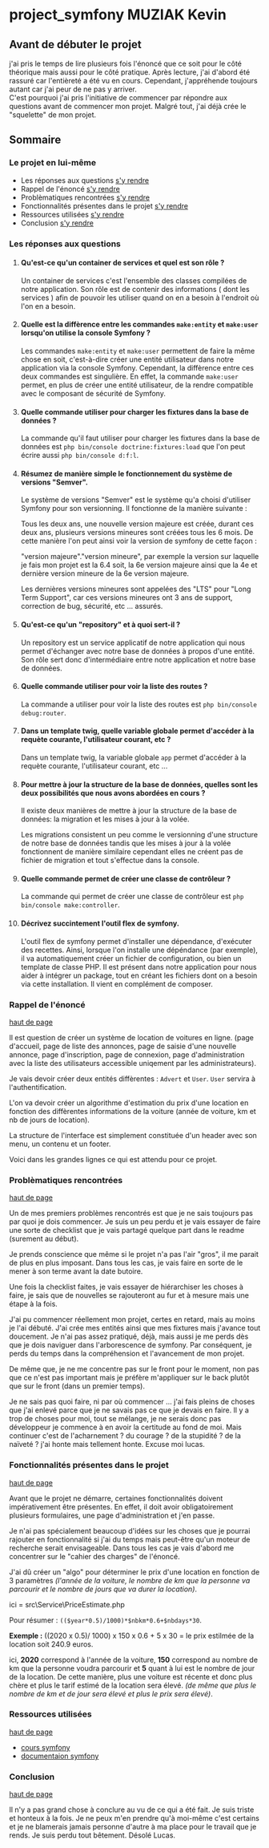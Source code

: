 # project_symfony MUZIAK Kevin

## Avant de débuter le projet

j'ai pris le temps de lire plusieurs fois l'énoncé que ce soit pour le côté théorique mais aussi pour le côté pratique. Après lecture, j'ai d'abord été rassuré car l'entièreté a été vu en cours. Cependant, j'appréhende toujours autant car j'ai peur de ne pas y arriver.  
C'est pourquoi j'ai pris l'initiative de commencer par répondre aux questions avant de commencer mon projet. Malgré tout, j'ai déjà crée le "squelette" de mon projet. 

  
  
## Sommaire 

### Le projet en lui-même

* Les réponses aux questions [s'y rendre](#les-réponses-aux-questions)
* Rappel de l'énoncé [s'y rendre](#rappel-de-lénoncé)
* Problèmatiques rencontrées [s'y rendre](#problèmatiques-rencontrées)
* Fonctionnalités présentes dans le projet [s'y rendre](#fonctionnalités-présentes-dans-le-projet)
* Ressources utilisées [s'y rendre](#ressources-utilisées)
* Conclusion [s'y rendre](#conclusion)


  

### Les réponses aux questions

1. #### Qu'est-ce qu'un container de services et quel est son rôle ?

    Un container de services c'est l'ensemble des classes compilées de notre application. Son rôle est de contenir des informations ( dont les services ) afin de pouvoir les utiliser quand on en a besoin à l'endroit où l'on en a besoin. 

  

2. #### Quelle est la diffèrence entre les commandes ```make:entity``` et ```make:user``` lorsqu'on utilise la console Symfony ? 

    Les commandes ```make:entity``` et ```make:user``` permettent de faire la même chose en soit, c'est-à-dire créer une entité utilisateur dans notre application via la console Symfony. 
    Cependant, la diffèrence entre ces deux commandes est singulière. En effet, la commande ```make:user``` permet, en plus de créer une entité utilisateur, de la rendre compatible avec le composant de sécurité de Symfony. 


  
3. #### Quelle commande utiliser pour charger les fixtures dans la base de données ? 

    La commande qu'il faut utiliser pour charger les fixtures dans la base de données est ```php bin/console doctrine:fixtures:load``` que l'on peut écrire aussi ```php bin/console d:f:l```.

  

4. #### Résumez de manière simple le fonctionnement du système de versions "Semver".

    Le système de versions "Semver" est le système qu'a choisi d'utiliser Symfony pour son versionning. 
    Il fonctionne de la manière suivante :

    Tous les deux ans, une nouvelle version majeure est créée, durant ces deux ans, plusieurs versions mineures sont créées tous les 6 mois. De cette manière l'on peut ainsi voir la version de symfony de cette façon :

    "version majeure"."version mineure", par exemple la version sur laquelle je fais mon projet est la 6.4 soit, la 6e version majeure ainsi que la 4e et dernière version mineure de la 6e version majeure. 

    Les dernières versions mineures sont appelées des "LTS" pour "Long Term Support", car ces versions mineures ont 3 ans de support, correction de bug, sécurité, etc ... assurés. 

  

5. #### Qu'est-ce qu'un "repository" et à quoi sert-il ? 

    Un repository est un service applicatif de notre application qui nous permet d'échanger avec notre base de données à propos d'une entité. Son rôle sert donc d'intermédiaire entre notre application et notre base de données.


  
6. #### Quelle commande utiliser pour voir la liste des routes ?

    La commande a utiliser pour voir la liste des routes est ```php bin/console debug:router```.


  
7. #### Dans un template twig, quelle variable globale permet d'accéder à la requète courante, l'utilisateur courant, etc ?

    Dans un template twig, la variable globale ```app``` permet d'accéder à la requète courante, l'utilisateur courant, etc ...

  

8. #### Pour mettre à jour la structure de la base de données, quelles sont les deux possibilités que nous avons abordées en cours ?

    Il existe deux manières de mettre à jour la structure de la base de données: la migration et les mises à jour à la volée. 

    Les migrations consistent un peu comme le versionning d'une structure de notre base de données tandis que les mises à jour à la volée fonctionnent de manière similaire cependant elles ne créent pas de fichier de migration et tout s'effectue dans la console.


  
9. #### Quelle commande permet de créer une classe de contrôleur ?

    La commande qui permet de créer une classe de contrôleur est ```php bin/console make:controller```.


  
10. #### Décrivez succintement l'outil flex de symfony.

    L'outil flex de symfony permet d'installer une dépendance, d'exécuter des recettes. Ainsi, lorsque l'on installe une dépéndance (par exemple), il va automatiquement créer un fichier de configuration, ou bien un template de classe PHP. 
    Il est présent dans notre application pour nous aider à intégrer un package, tout en créant les fichiers dont on a besoin via cette installation. Il vient en complément de composer.


  
### Rappel de l'énoncé 
[haut de page](#sommaire)

Il est question de créer un système de location de voitures en ligne. 
(page d'accueil, page de liste des annonces, page de saisie d'une nouvelle annonce, page d'inscription, page de connexion, page d'administration avec la liste des utilisateurs accessible uniqement par les administrateurs).

Je vais devoir créer deux entités diffèrentes : ```Advert``` et ```User```.
```User``` servira à l'authentification.

L'on va devoir créer un algorithme d'estimation du prix d'une location en fonction des diffèrentes informations de la voiture (année de voiture, km et nb de jours de location).

La structure de l'interface est simplement constituée d'un header avec son menu, un contenu et un footer. 

Voici dans les grandes lignes ce qui est attendu pour ce projet. 


  
### Problèmatiques rencontrées
[haut de page](#sommaire)

Un de mes premiers problèmes rencontrés est que je ne sais toujours pas par quoi je dois commencer. Je suis un peu perdu et je vais essayer de faire une sorte de checklist que je vais partagé quelque part dans le readme (surement au début).

Je prends conscience que même si le projet n'a pas l'air "gros", il me parait de plus en plus imposant. Dans tous les cas, je vais faire en sorte de le mener à son terme avant la date butoire. 

Une fois la checklist faites, je vais essayer de hiérarchiser les choses à faire, je sais que de nouvelles se rajouteront au fur et à mesure mais une étape à la fois. 

J'ai pu commencer réellement mon projet, certes en retard, mais au moins je l'ai débuté. J'ai crée mes entités ainsi que mes fixtures mais j'avance tout doucement. Je n'ai pas assez pratiqué, déjà, mais aussi je me perds dès que je dois naviguer dans l'arborescence de symfony. Par conséquent, je perds du temps dans la compréhension et l'avancement de mon projet. 

De même que, je ne me concentre pas sur le front pour le moment, non pas que ce n'est pas important mais je préfère m'appliquer sur le back plutôt que sur le front (dans un premier temps).

Je ne sais pas quoi faire, ni par où commencer ... j'ai fais pleins de choses que j'ai enlevé parce que je ne savais pas ce que je devais en faire. Il y a trop de choses pour moi, tout se mélange, je ne serais donc pas développeur je commence à en avoir la certitude au fond de moi. Mais continuer c'est de l'acharnement ? du courage ? de la stupidité ? de la naïveté ? j'ai honte mais tellement honte. Excuse moi lucas.

  
### Fonctionnalités présentes dans le projet
[haut de page](#sommaire)

Avant que le projet ne démarre, certaines fonctionnalités doivent impérativement être présentes. En effet, il doit avoir obligatoirement plusieurs formulaires, une page d'administration et j'en passe. 

Je n'ai pas spécialement beaucoup d'idées sur les choses que je pourrai rajouter en fonctionnalité si j'ai du temps mais peut-être qu'un moteur de recherche serait envisageable. Dans tous les cas je vais d'abord me concentrer sur le "cahier des charges" de l'énoncé.

J'ai dû créer un "algo" pour déterminer le prix d'une location en fonction de 3 paramètres *(l'année de la voiture, le nombre de km que la personne va parcourir et le nombre de jours que va durer la location)*.
 
ici = src\Service\PriceEstimate.php

Pour résumer : ```(($year*0.5)/1000)*$nbkm*0.6+$nbdays*30```.

__Exemple :__ ((2020 x 0.5)/ 1000) x 150 x 0.6 + 5 x 30 = le prix estilmée de la location soit 240.9 euros.

ici, __2020__ correspond à l'année de la voiture, __150__ correspond au nombre de km que la personne voudra parcourir et __5__ quant à lui est le nombre de jour de la location. De cette manière, plus une voiture est récente et donc plus chère et plus le tarif estimé de la location sera élevé. *(de même que plus le nombre de km et de jour sera élevé et plus le prix sera élevé)*.

  

### Ressources utilisées
[haut de page](#sommaire)

* [cours symfony](https://ld-web.github.io/hb-sf-pe7-course/)
* [documentaion symfony](https://symfony.com/)

  
### Conclusion
[haut de page](#sommaire)

Il n'y a pas grand chose à conclure au vu de ce qui a été fait. Je suis triste et honteux à la fois. Je ne peux m'en prendre qu'à moi-même c'est certains et je ne blamerais jamais personne d'autre à ma place pour le travail que je rends. Je suis perdu tout bêtement. Désolé Lucas. 
